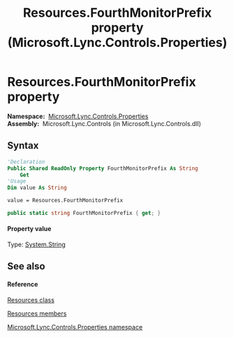 ﻿---
title: Resources.FourthMonitorPrefix property  (Microsoft.Lync.Controls.Properties)
TOCTitle: 'FourthMonitorPrefix property '
ms:assetid: P:Microsoft.Lync.Controls.Properties.Resources.FourthMonitorPrefix_DI_3_UC_OCS14MrefLyncWPF
ms:mtpsurl: https://msdn.microsoft.com/en-us/library/microsoft.lync.controls.properties.resources.fourthmonitorprefix_di_3_uc_ocs14mreflyncwpf(v=office.15)
ms:contentKeyID: 48596777
ms.date: 07/28/2014
mtps_version: v=office.15
f1_keywords:
- Microsoft.Lync.Controls.Properties.Resources.FourthMonitorPrefix
dev_langs:
- CSharp
- JScript
- VB
- other
---

# Resources.FourthMonitorPrefix property

**Namespace:**  [Microsoft.Lync.Controls.Properties](microsoft-lync-controls-properties-namespace_1.md)  
**Assembly:**  Microsoft.Lync.Controls (in Microsoft.Lync.Controls.dll)

## Syntax

``` vb
'Declaration
Public Shared ReadOnly Property FourthMonitorPrefix As String
    Get
'Usage
Dim value As String

value = Resources.FourthMonitorPrefix
```

``` csharp
public static string FourthMonitorPrefix { get; }
```

#### Property value

Type: [System.String](http://msdn2.microsoft.com/en-us/library/s1wwdcbf)  

## See also

#### Reference

[Resources class](resources-class-microsoft-lync-controls-properties_1.md)

[Resources members](resources-members-microsoft-lync-controls-properties_1.md)

[Microsoft.Lync.Controls.Properties namespace](microsoft-lync-controls-properties-namespace_1.md)

